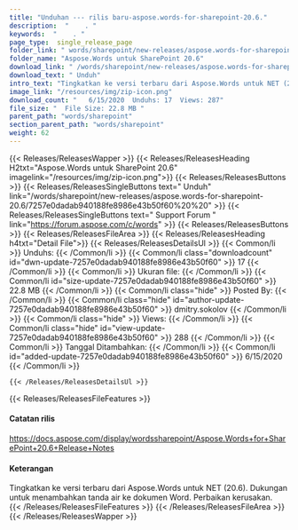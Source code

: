 ```yaml
---
title: "Unduhan --- rilis baru-aspose.words-for-sharepoint-20.6." 
description:  "    . " 
keywords:  "    . " 
page_type:  single_release_page
folder_link: " words/sharepoint/new-releases/aspose.words-for-sharepoint-20.6/"
folder_name: "Aspose.Words untuk SharePoint 20.6"
download_link: " /words/sharepoint/new-releases/aspose.words-for-sharepoint-20.6/7257e0dadab940188fe8986e43b50f60"
download_text: " Unduh"
intro_text: "Tingkatkan ke versi terbaru dari Aspose.Words untuk NET (20.6). Dukungan untuk menambahkan wat ..."
image_link: "/resources/img/zip-icon.png"
download_count: "   6/15/2020  Unduhs: 17  Views: 287"
file_size: "  File Size: 22.8 MB "
parent_path: "words/sharepoint"
section_parent_path: "words/sharepoint"
weight: 62
---
```


{{< Releases/ReleasesWapper >}}
  {{< Releases/ReleasesHeading H2txt="Aspose.Words untuk SharePoint 20.6" imagelink="/resources/img/zip-icon.png">}}
  {{< Releases/ReleasesButtons >}}
    {{< Releases/ReleasesSingleButtons text=" Unduh" link="/words/sharepoint/new-releases/aspose.words-for-sharepoint-20.6/7257e0dadab940188fe8986e43b50f60%20%20" >}}
    {{< Releases/ReleasesSingleButtons text=" Support Forum " link="https://forum.aspose.com/c/words" >}}
  {{< Releases/ReleasesButtons >}}
  {{< Releases/ReleasesFileArea >}}
    {{< Releases/ReleasesHeading h4txt="Detail File">}}
    {{< Releases/ReleasesDetailsUl >}}
            {{< Common/li  >}} Unduhs: {{< /Common/li >}} 
      {{< Common/li class="downloadcount" id="dwn-update-7257e0dadab940188fe8986e43b50f60" >}} 17 {{< /Common/li >}} 
      {{< Common/li  >}} Ukuran file: {{< /Common/li >}} 
      {{< Common/li id="size-update-7257e0dadab940188fe8986e43b50f60" >}} 22.8 MB {{< /Common/li >}} 
      {{< Common/li  class="hide" >}} Posted By: {{< /Common/li >}} 
      {{< Common/li class="hide" id="author-update-7257e0dadab940188fe8986e43b50f60" >}} dmitry.sokolov {{< /Common/li >}} 
      {{< Common/li class="hide"  >}} Views: {{< /Common/li >}} 
      {{< Common/li class="hide" id="view-update-7257e0dadab940188fe8986e43b50f60" >}} 288 {{< /Common/li >}} 
      {{< Common/li  >}} Tanggal Ditambahkan: {{< /Common/li >}} 
      {{< Common/li id="added-update-7257e0dadab940188fe8986e43b50f60" >}} 6/15/2020 {{< /Common/li >}} 

    {{< /Releases/ReleasesDetailsUl >}}

  {{< Releases/ReleasesFileFeatures >}}
      <h4>Catatan rilis</h4><div><a href="https://docs.aspose.com/display/wordssharepoint/Aspose.Words+for+SharePoint+20.6+Release+Notes">https://docs.aspose.com/display/wordssharepoint/Aspose.Words+for+SharePoint+20.6+Release+Notes</a></div><h4>Keterangan</h4><div class="HTMLDescription">Tingkatkan ke versi terbaru dari Aspose.Words untuk NET (20.6). Dukungan untuk menambahkan tanda air ke dokumen Word. Perbaikan kerusakan.</div>
  {{< /Releases/ReleasesFileFeatures >}}
 {{< /Releases/ReleasesFileArea >}}
{{< /Releases/ReleasesWapper >}}


